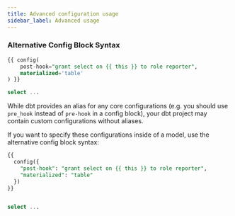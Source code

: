 ```yaml
---
title: Advanced configuration usage
sidebar_label: Advanced usage
---
```


### Alternative Config Block Syntax


```sql
{{ config(
    post-hook="grant select on {{ this }} to role reporter",
    materialized='table'
) }}

select ...
```

While dbt provides an alias for any core configurations (e.g. you should use `pre_hook` instead of `pre-hook` in a config block), your dbt project may contain custom configurations without aliases.

If you want to specify these configurations inside of a model, use the alternative config block syntax:


<File name='models/events/base/base_events.sql'>

```sql
{{
  config({
    "post-hook": "grant select on {{ this }} to role reporter",
    "materialized": "table"
  })
}}


select ...
```

</File>

<!---
## Hierarchies / overriding configs / precedence
For Drew to do
--->
